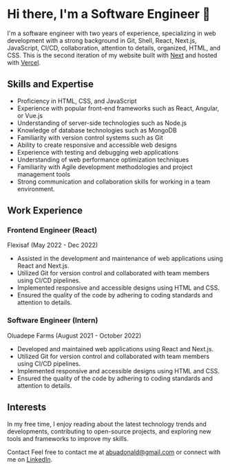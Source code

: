 # Hi there, I'm a Software Engineer 👋

I'm a software engineer with two years of experience, specializing in web development with a strong background in Git, Shell, React, Next.js, JavaScript, CI/CD, collaboration, attention to details, organized, HTML, and CSS. This is the second iteration of my website built with [Next](https://nextjs.org/) and hosted with [Vercel](https://vercel.com/).

## Skills and Expertise

- Proficiency in HTML, CSS, and JavaScript
- Experience with popular front-end frameworks such as React, Angular, or Vue.js
- Understanding of server-side technologies such as Node.js
- Knowledge of database technologies such as MongoDB
- Familiarity with version control systems such as Git
- Ability to create responsive and accessible web designs
- Experience with testing and debugging web applications
- Understanding of web performance optimization techniques
- Familiarity with Agile development methodologies and project management tools
- Strong communication and collaboration skills for working in a team environment.

## Work Experience

### Frontend Engineer (React)

Flexisaf (May 2022 - Dec 2022)

- Assisted in the development and maintenance of web applications using React and Next.js.
- Utilized Git for version control and collaborated with team members using CI/CD pipelines.
- Implemented responsive and accessible designs using HTML and CSS.
- Ensured the quality of the code by adhering to coding standards and attention to details.

### Software Engineer (Intern)

Oluadepe Farms (August 2021 - October 2022)

- Developed and maintained web applications using React and Next.js.
- Utilized Git for version control and collaborated with team members using CI/CD pipelines.
- Implemented responsive and accessible designs using HTML and CSS.
- Ensured the quality of the code by adhering to coding standards and attention to details.

## Interests

In my free time, I enjoy reading about the latest technology trends and developments, contributing to open-source projects, and exploring new tools and frameworks to improve my skills.

Contact
Feel free to contact me at abuadonald@gmail.com or connect with me on [LinkedIn](https://www.linkedin.com/in/donaldabua-react/).
